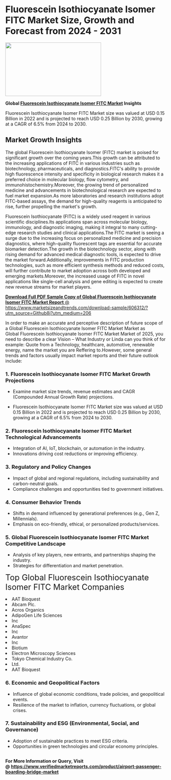 <H1>Fluorescein Isothiocyanate Isomer FITC Market Size, Growth and Forecast from 2024 - 2031</H1><img class="aligncenter size-medium wp-image-584254" src="https://thirdeyenews.in/wp-content/uploads/2024/09/Global-Market-Research-300x168.jpeg" alt="" width="300" height="168" /><p><strong>Global&nbsp;<a href="https://www.marketsizeandtrends.com/download-sample/606312/?utm_source=Github8j?utm_medium=206">Fluorescein Isothiocyanate Isomer FITC Market</a> Insights</strong></p><p>Fluorescein Isothiocyanate Isomer FITC Market size was valued at USD 0.15 Billion in 2022 and is projected to reach USD 0.25 Billion by 2030, growing at a CAGR of 6.5% from 2024 to 2030.</p><p><h2>Market Growth Insights</h2> <p>The global Fluorescein Isothiocyanate Isomer (FITC) market is poised for significant growth over the coming years.This growth can be attributed to the increasing applications of FITC in various industries such as biotechnology, pharmaceuticals, and diagnostics.FITC's ability to provide high fluorescence intensity and specificity in biological research makes it a preferred choice in molecular biology, flow cytometry, and immunohistochemistry.Moreover, the growing trend of personalized medicine and advancements in biotechnological research are expected to fuel market expansion.As more laboratories and research institutions adopt FITC-based assays, the demand for high-quality reagents is anticipated to rise, further propelling the market's growth.</p> <p><a href="#"></a></p> <p>Fluorescein Isothiocyanate (FITC) is a widely used reagent in various scientific disciplines.Its applications span across molecular biology, immunology, and diagnostic imaging, making it integral to many cutting-edge research studies and clinical applications.The FITC market is seeing a surge due to the increasing focus on personalized medicine and precision diagnostics, where high-quality fluorescent tags are essential for accurate biomarker detection.The growth in the biotechnology sector, along with rising demand for advanced medical diagnostic tools, is expected to drive the market forward.Additionally, improvements in FITC production technologies, such as more efficient synthesis methods and reduced costs, will further contribute to market adoption across both developed and emerging markets.Moreover, the increased usage of FITC in novel applications like single-cell analysis and gene editing is expected to create new revenue streams for market players.</p> <p><a href="#"></p><p><span class=""><strong>Download Full PDF Sample Copy of Global Fluorescein Isothiocyanate Isomer FITC Market Report</strong> @ <a href="https://www.marketsizeandtrends.com/download-sample/606312/?utm_source=Github8j?utm_medium=206" target="_blank">https://www.marketsizeandtrends.com/download-sample/606312/?utm_source=Github8j?utm_medium=206</a></span></p><p>In order to make an accurate and perceptive description of future scope of a Global&nbsp;Fluorescein Isothiocyanate Isomer FITC Market Market as Global&nbsp;Fluorescein Isothiocyanate Isomer FITC Market Market of 2025, you need to describe a clear Vision &ndash; What Industry or Linda can you think of for example: Quote from a Technology, healthcare, automotive, renewable energy, name the market you are Reffering to.However, some general trends and factors usually impact market reports and their future outlook include:</p><h3>1.&nbsp;<strong>Fluorescein Isothiocyanate Isomer FITC Market Growth Projections</strong></h3><ul><li>Examine market size trends, revenue estimates and CAGR (Compounded Annual Growth Rate) projections.</li><li><p>Fluorescein Isothiocyanate Isomer FITC Market size was valued at USD 0.15 Billion in 2022 and is projected to reach USD 0.25 Billion by 2030, growing at a CAGR of 6.5% from 2024 to 2030.</p></li></ul><h3>2.&nbsp;<strong>Fluorescein Isothiocyanate Isomer FITC Market Technological Advancements</strong></h3><ul><li>Integration of AI, IoT, blockchain, or automation in the industry.</li><li>Innovations driving cost reductions or improving efficiency.</li></ul><h3>3.&nbsp;<strong>Regulatory and Policy Changes</strong></h3><ul><li>Impact of global and regional regulations, including sustainability and carbon-neutral goals.</li><li>Compliance challenges and opportunities tied to government initiatives.</li></ul><h3>4.&nbsp;<strong>Consumer Behavior Trends</strong></h3><ul><li>Shifts in demand influenced by generational preferences (e.g., Gen Z, Millennials).</li><li>Emphasis on eco-friendly, ethical, or personalized products/services.</li></ul><h3>5.&nbsp;<strong>Global Fluorescein Isothiocyanate Isomer FITC Market Competitive Landscape</strong></h3><ul><li>Analysis of key players, new entrants, and partnerships shaping the industry.</li><li>Strategies for differentiation and market penetration.</li></ul><p data-pm-slice="1 1 []"><span style="color: inherit; font-family: inherit; font-size: 25px;">Top Global Fluorescein Isothiocyanate Isomer FITC Market Companies</span></p><div class="" data-test-id=""><p><li>AAT Bioquest</li><li> Abcam Plc.</li><li> Acros Organics</li><li> AdipoGen Life Sciences</li><li> Inc</li><li> AnaSpec</li><li> Inc</li><li> Avantor</li><li> Inc</li><li> Biotium</li><li> Electron Microscopy Sciences</li><li> Tokyo Chemical Industry Co.</li><li> Ltd.</li><li> AAT Bioquest</li></p></div><h3>6.&nbsp;<strong>Economic and Geopolitical Factors</strong></h3><ul><li>Influence of global economic conditions, trade policies, and geopolitical events.</li><li>Resilience of the market to inflation, currency fluctuations, or global crises.</li></ul><h3>7.&nbsp;<strong>Sustainability and ESG (Environmental, Social, and Governance)</strong></h3><ul><li>Adoption of sustainable practices to meet ESG criteria.</li><li>Opportunities in green technologies and circular economy principles.</li></ul><h2><strong style="font-size: 14px;">For More Information or Query, Visit @&nbsp;</strong><a style="background-color: #ffffff; font-size: 14px;" href="https://www.marketsizeandtrends.com/report/fluorescein-isothiocyanate-isomer-fitc-market/" target="_blank">https://www.verifiedmarketreports.com/product/airport-passenger-boarding-bridge-market</a></h2>